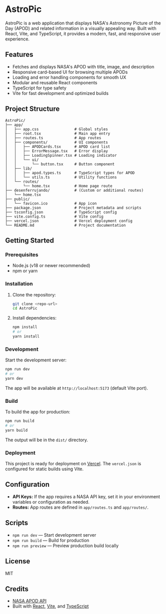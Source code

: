 # AstroPic

AstroPic is a web application that displays NASA's Astronomy Picture of the Day (APOD) and related information in a visually appealing way. Built with React, Vite, and TypeScript, it provides a modern, fast, and responsive user experience.

## Features

- Fetches and displays NASA's APOD with title, image, and description
- Responsive card-based UI for browsing multiple APODs
- Loading and error handling components for smooth UX
- Modular and reusable React components
- TypeScript for type safety
- Vite for fast development and optimized builds

## Project Structure

```
AstroPic/
├── app/
│   ├── app.css                # Global styles
│   ├── root.tsx               # Main app entry
│   ├── routes.ts              # App routes
│   ├── components/            # UI components
│   │   ├── APODCards.tsx      # APOD card list
│   │   ├── ErrorMessage.tsx   # Error display
│   │   ├── LoadingSpinner.tsx # Loading indicator
│   │   └── ui/
│   │       └── button.tsx     # Button component
│   ├── lib/
│   │   ├── apod.types.ts      # TypeScript types for APOD
│   │   └── utils.ts           # Utility functions
│   └── routes/
│       └── home.tsx           # Home page route
├── desenferrujando/           # (Custom or additional routes)
│   └── home.tsx
├── public/
│   └── favicon.ico            # App icon
├── package.json               # Project metadata and scripts
├── tsconfig.json              # TypeScript config
├── vite.config.ts             # Vite config
├── vercel.json                # Vercel deployment config
└── README.md                  # Project documentation
```

## Getting Started

### Prerequisites

- Node.js (v18 or newer recommended)
- npm or yarn

### Installation

1. Clone the repository:

   ```sh
   git clone <repo-url>
   cd AstroPic
   ```

2. Install dependencies:

   ```sh
   npm install
   # or
   yarn install
   ```

### Development

Start the development server:

```sh
npm run dev
# or
yarn dev
```

The app will be available at `http://localhost:5173` (default Vite port).

### Build

To build the app for production:

```sh
npm run build
# or
yarn build
```

The output will be in the `dist/` directory.

### Deployment

This project is ready for deployment on [Vercel](https://vercel.com/). The `vercel.json` is configured for static builds using Vite.

## Configuration

- **API Keys:** If the app requires a NASA API key, set it in your environment variables or configuration as needed.
- **Routes:** App routes are defined in `app/routes.ts` and `app/routes/`.

## Scripts

- `npm run dev` — Start development server
- `npm run build` — Build for production
- `npm run preview` — Preview production build locally

## License

MIT

## Credits

- [NASA APOD API](https://api.nasa.gov/)
- Built with [React](https://react.dev/), [Vite](https://vitejs.dev/), and [TypeScript](https://www.typescriptlang.org/)
